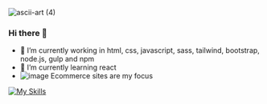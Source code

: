 
![ascii-art (4)](https://github.com/user-attachments/assets/6253d498-8f5f-4d0d-b842-36782971dd02)

### Hi there 👋
- 🔭 I’m currently working in html, css, javascript, sass, tailwind, bootstrap, node.js, gulp and npm
- 🌱 I’m currently learning react
- ![image](https://github.com/user-attachments/assets/8eb91508-019a-478b-8c0b-e43313f16766) Ecommerce sites are my focus

<!--
**kdinosaur/kdinosaur** is a ✨ _special_ ✨ repository because its `README.md` (this file) appears on your GitHub profile.

Here are some ideas to get you started:

- 🔭 I’m currently working on ...
- 🌱 I’m currently learning ...
- 👯 I’m looking to collaborate on ...
- 🤔 I’m looking for help with ...
- 💬 Ask me about ...
- 📫 How to reach me: ...
- 😄 Pronouns: ...
- ⚡ Fun fact: ...
-->
[![My Skills](https://skillicons.dev/icons?i=html,css,tailwind,gulp,nodejs,mysql,npm,sass,flask,heroku,jquery,bootstrap,azure,react,bootstrap,cloudflare,fediverse,py,webstorm,github,&perline=7)](https://skillicons.dev)
